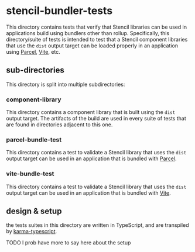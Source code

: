 # stencil-bundler-tests

This directory contains tests that verify that Stencil libraries can be used in applications build using bundlers other
than rollup.
Specifically, this directory/suite of tests is intended to test that a Stencil component libraries that use the `dist`
output target can be loaded properly in an application using [Parcel](https://parceljs.org/), 
[Vite](https://vitejs.dev/), etc.

## sub-directories 

This directory is split into multiple subdirectories:

### component-library

This directory contains a component library that is built using the `dist` output target.
The artifacts of the build are used in every suite of tests that are found in directories adjacent to this one.

### parcel-bundle-test

This directory contains a test to validate a Stencil library that uses the `dist` output target can be used in an
application that is bundled with [Parcel](https://parceljs.org/).

### vite-bundle-test

This directory contains a test to validate a Stencil library that uses the `dist` output target can be used in an
application that is bundled with [Vite](https://vitejs.dev/).

## design & setup

the tests suites in this directory are written in TypeScript, and are transpiled by [karma-typescript](https://github.com/monounity/karma-typescript#readme).

TODO I prob have more to say here about the setup